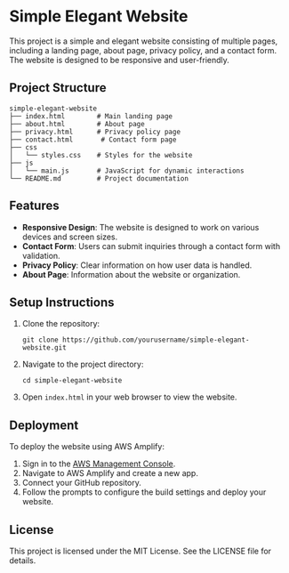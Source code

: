 # Simple Elegant Website

This project is a simple and elegant website consisting of multiple pages, including a landing page, about page, privacy policy, and a contact form. The website is designed to be responsive and user-friendly.

## Project Structure

```
simple-elegant-website
├── index.html        # Main landing page
├── about.html        # About page
├── privacy.html      # Privacy policy page
├── contact.html       # Contact form page
├── css
│   └── styles.css    # Styles for the website
├── js
│   └── main.js       # JavaScript for dynamic interactions
└── README.md         # Project documentation
```

## Features

- **Responsive Design**: The website is designed to work on various devices and screen sizes.
- **Contact Form**: Users can submit inquiries through a contact form with validation.
- **Privacy Policy**: Clear information on how user data is handled.
- **About Page**: Information about the website or organization.

## Setup Instructions

1. Clone the repository:
   ```
   git clone https://github.com/yourusername/simple-elegant-website.git
   ```

2. Navigate to the project directory:
   ```
   cd simple-elegant-website
   ```

3. Open `index.html` in your web browser to view the website.

## Deployment

To deploy the website using AWS Amplify:

1. Sign in to the [AWS Management Console](https://aws.amazon.com/console/).
2. Navigate to AWS Amplify and create a new app.
3. Connect your GitHub repository.
4. Follow the prompts to configure the build settings and deploy your website.

## License

This project is licensed under the MIT License. See the LICENSE file for details.